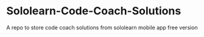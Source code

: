 # Sololearn-Code-Coach-Solutions
A repo to store code coach solutions from sololearn mobile app free version
